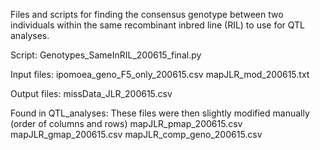 Files and scripts for finding the consensus genotype between two individuals within the same recombinant inbred line (RIL) to use for QTL analyses.

Script:
Genotypes_SameInRIL_200615_final.py

Input files:
ipomoea_geno_F5_only_200615.csv
mapJLR_mod_200615.txt

Output files:
missData_JLR_200615.csv

Found in QTL_analyses:
These files were then slightly modified manually (order of columns and rows)
mapJLR_pmap_200615.csv
mapJLR_gmap_200615.csv
mapJLR_comp_geno_200615.csv


